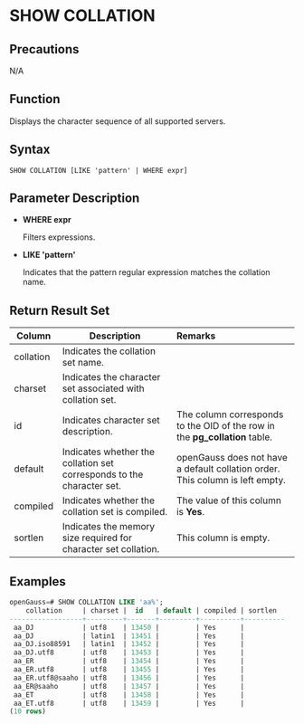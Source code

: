 # SHOW COLLATION

## Precautions

N/A

## Function

Displays the character sequence of all supported servers.

## Syntax

```
SHOW COLLATION [LIKE 'pattern' | WHERE expr]
```

## Parameter Description

- **WHERE expr**

  Filters expressions.

- **LIKE 'pattern'**

  Indicates that the pattern regular expression matches the collation name.

## Return Result Set

|  Column | Description                         | Remarks      | 
| --------- | ---------------------------- | :---------- |
| collation | Indicates the collation set name.                  |    |
| charset   | Indicates the character set associated with collation set.          |     |
| id        | Indicates character set description.              | The column corresponds to the OID of the row in the <strong>pg_collation</strong> table.      |
| default   | Indicates whether the collation set corresponds to the character set.    | openGauss does not have a default collation order. This column is left empty.      |
| compiled  | Indicates whether the collation set is compiled.            | The value of this column is <strong>Yes</strong>.  |
| sortlen   | Indicates the memory size required for character set collation.  | This column is empty.|
## Examples

```sql
openGauss=# SHOW COLLATION LIKE 'aa%';
    collation     | charset |  id   | default | compiled | sortlen
------------------+---------+-------+---------+----------+----------
 aa_DJ            | utf8    | 13450 |         | Yes      |
 aa_DJ            | latin1  | 13451 |         | Yes      |
 aa_DJ.iso88591   | latin1  | 13452 |         | Yes      |
 aa_DJ.utf8       | utf8    | 13453 |         | Yes      |
 aa_ER            | utf8    | 13454 |         | Yes      |
 aa_ER.utf8       | utf8    | 13455 |         | Yes      |
 aa_ER.utf8@saaho | utf8    | 13456 |         | Yes      |
 aa_ER@saaho      | utf8    | 13457 |         | Yes      |
 aa_ET            | utf8    | 13458 |         | Yes      |
 aa_ET.utf8       | utf8    | 13459 |         | Yes      |
(10 rows)
```
